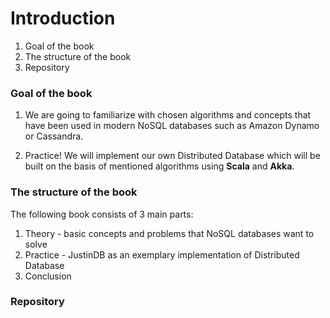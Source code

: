 # Introduction

1. Goal of the book
2. The structure of the book
3. Repository

### Goal of the book

1. We are going to familiarize with chosen algorithms and concepts that have been used in modern NoSQL databases such as Amazon Dynamo or Cassandra. 

2. Practice! We will implement our own Distributed Database which will be built on the basis of mentioned algorithms using **Scala** and **Akka**.

### The structure of the book

The following book consists of 3 main parts:

1. Theory - basic concepts and problems that NoSQL databases want to solve
2. Practice - JustinDB as an exemplary implementation of Distributed Database
3. Conclusion


### Repository


